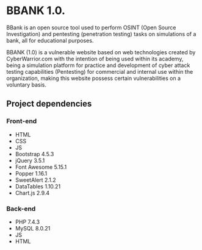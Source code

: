 # BBANK 1.0.

BBank is an open source tool used to perform OSINT (Open Source Investigation) and pentesting (penetration testing) tasks on simulations of a bank, all for educational purposes.

BBANK (1.0) is a vulnerable website based on web technologies created by CyberWarrior.com with the intention of being used within its academy, being a simulation platform for practice and development of cyber attack testing capabilities (Pentesting) for commercial and internal use within the organization, making this website possess certain vulnerabilities on a voluntary basis.

## Project dependencies

### Front-end
- HTML
- CSS
- JS
- Bootstrap 4.5.3
- jQuery 3.5.1
- Font Awesome 5.15.1
- Popper 1.16.1
- SweetAlert 2.1.2
- DataTables 1.10.21
- Chart.js 2.9.4

### Back-end

- PHP 7.4.3
- MySQL 8.0.21
- JS
- HTML

